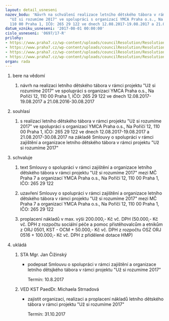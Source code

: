 ```yaml
---
layout: detail_usneseni
nazev_bodu: 'Návrh na schválení realizace letního dětského tábora v rámci projektu
  "Už si rozumíme 2017" ve spolupráci s organizací YMCA Praha o.s., Na Poříčí 12,
  110 00 Praha 1, IČO: 265 29 122 ve dnech 12.08.2017-19.08.2017 a 21.08.2017-30.08.2017'
datum_vzniku_usneseni: '2017-08-01 00:00:00'
cislo_usneseni: '0697/17-R'
prilohy:
- https://www.praha7.cz/wp-content/uploads/councilResolution/Resolutions/29360/export/duvodovazpravaverejna~231219.doc
- https://www.praha7.cz/wp-content/uploads/councilResolution/Resolutions/29360/export/20170721_KSS_REV_SmlouvaospolupracisMCPraha7letnipobyty20172~231218.doc
- https://www.praha7.cz/wp-content/uploads/councilResolution/Resolutions/29360/export/vypis748409~231217.pdf
- https://www.praha7.cz/wp-content/uploads/councilResolution/Resolutions/29360/export/export~295575.pdf
organ: rada
---
```

<ol class="urzList_view" id="urzList">
<li id="" class="urzClass1"><span name="1">bere na vědomí</span> 
<ol class="urzOlClass">
<li id="" class="urzClass2" style="TEXT-ALIGN: left"><span><p>návrh na realizaci letního dětského tábora v rámci projektu "Už si rozumíme 2017" ve spolupráci s organizací YMCA Praha o.s., Na Poříčí 12, 110 00 Praha 1, IČO: 265 29 122 ve dnech 12.08.2017-19.08.2017 a 21.08.2016-30.08.2017</p></span></li></ol></li>
<li id="" class="urzClass1"><span name="26">souhlasí</span> 
<ol class="urzOlClass">
<li id="" class="urzClass2" style="TEXT-ALIGN: left"><span><p>s realizací letního dětského tábora v rámci projektu "Už si rozumíme 2017" ve spolupráci s organizací YMCA Praha o.s., Na Poříčí 12, 110 00 Praha 1, IČO: 265 29 122 ve dnech 12.08.2017-19.08.2017 a 21.08.2017-30.08.2017 na základě Smlouvy o spolupráci v rámci zajištění a organizace letního dětského tábora v rámci projektu "Už si rozumíme 2017"</p></span></li></ol></li>
<li id="" class="urzClass1"><span name="24">schvaluje</span> 
<ol class="urzOlClass">
<li id="" class="urzClass2" style="TEXT-ALIGN: left"><span><p>text Smlouvy o spolupráci v rámci zajištění a organizace letního dětského tábora v rámci projektu "Už si rozumíme 2017" mezi MČ Praha 7 a organizací YMCA Praha o.s., Na Poříčí 12, 110 00 Praha 1, IČO: 265 29 122</p></span></li>
<li id="" class="urzClass2" style="TEXT-ALIGN: left"><span><p>uzavření Smlouvy o spolupráci v rámci zajištění a organizace letního dětského tábora v rámci projektu "Už si rozumíme 2017" mezi MČ Praha 7 a organizací YMCA Praha o.s., Na Poříčí 12, 110 00 Praha 1, IČO: 265 29 122</p></span></li>
<li id="" class="urzClass2" style="TEXT-ALIGN: left"><span><p>proplacení nákladů v max. výši 200.000,- Kč vč. DPH (50.000,- Kč vč. DPH z rozpočtu sociální péče a pomoc přistěhovalcům a etnikům z ORJ 0501, KST - OCM + 50.000,- Kč vč. DPH z rozpočtu&nbsp;OSZ ORJ 0516&nbsp;+ 100.000,- Kč vč. DPH&nbsp;z přidělené dotace HMP)</p></span></li></ol></li><li class="urzClass1" id="urzUkoly"><span name="1">ukládá</span><ol class="urzOlClass"><li class="urzClass2"><span><p>STA Mgr. Jan Čižinský</p></span><ul class="urzUlClass"><li class="urzClass3"><span><p>podepsat Smlouvu o spolupráci v rámci zajištění a organizace letního dětsjkého tábora v rámci projektu "Už si rozumíme 2017"</p></span><span class="urzUkolTermin">  Termín:&nbsp;10.8.2017</span></li></ul></li><li class="urzClass2"><span><p>VED KST PaedDr. Michaela Strnadová</p></span><ul class="urzUlClass"><li class="urzClass3"><span><p>zajistit organizaci, realizaci a proplacení nákladů letního dětského tábora v rámci projektu "Už si rozumíme 2017"</p></span><span class="urzUkolTermin">  Termín:&nbsp;31.10.2017</span></li></ul></li></ol></li>
</ol>